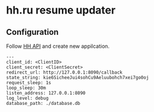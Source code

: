 # hh.ru resume updater

## Configuration

Follow [HH API](https://dev.hh.ru/admin) and create new appilcation.

```
---
client_id: <ClientID>
client_secret: <ClientSecret>
redirect_url: http://127.0.0.1:8090/callback
state_string: kie6SicheeJui4sohCu9Aeluubohch7xei7go0oj
request_sleep: 1s
loop_sleep: 30m
listen_address: 127.0.0.1:8090
log_level: debug
database_path: ./database.db
```
